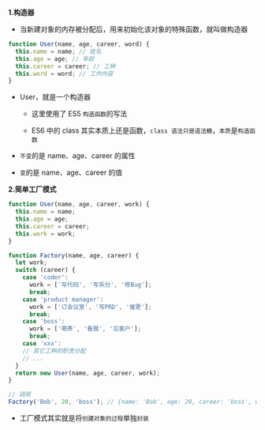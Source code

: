 **1.构造器**

- 当新建对象的内存被分配后，用来初始化该对象的特殊函数，就叫做构造器

```js
function User(name, age, career, word) {
  this.name = name; // 姓名
  this.age = age; // 年龄
  this.career = career; // 工种
  this.word = word; // 工作内容
}
```

- User，就是一个构造器

  - 这里使用了 ES5 `构造函数`的写法

  - ES6 中的 class 其实本质上还是函数，`class 语法只是语法糖`，`本质`是`构造函数`

- `不变`的是 name、age、career 的属性

- `变`的是 name、age、career 的值

**2.简单工厂模式**

```js
function User(name, age, career, work) {
  this.name = name;
  this.age = age;
  this.career = career;
  this.work = work;
}

function Factory(name, age, career) {
  let work;
  switch (career) {
    case 'coder':
      work = ['写代码', '写系分', '修Bug'];
      break;
    case 'product manager':
      work = ['订会议室', '写PRD', '催更'];
      break;
    case 'boss':
      work = ['喝茶', '看报', '见客户'];
      break;
    case 'xxx':
    // 其它工种的职责分配
    // ...
  }
  return new User(name, age, career, work);
}

// 调用
Factory('Bob', 20, 'boss'); // {name: 'Bob', age: 20, career: 'boss', work: ['喝茶', '看报', '见客户']}
```

- 工厂模式其实就是将`创建对象的过程`单独`封装`
